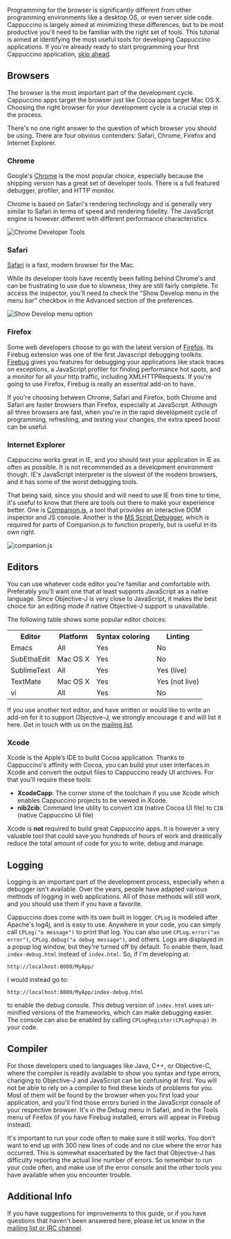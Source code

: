 Programming for the browser is significantly different from other programming environments like a desktop OS, or even server side code. Cappuccino is largely aimed at minimizing these differences, but to be most productive you'll need to be familiar with the right set of tools. This tutorial is aimed at identifying the most useful tools for developing Cappuccino applications. If you're already ready to start programming your first Cappuccino application, [skip ahead](/tutorial-scapbook-1.html).

Browsers
--------

The browser is the most important part of the development cycle.
Cappuccino apps target the browser just like Cocoa apps target Mac OS X.
Choosing the right browser for your development cycle is a crucial step
in the process.

There's no one right answer to the question of which browser you should
be using. There are four obvious contenders: Safari, Chrome, Firefox and
Internet Explorer.

### Chrome  

Google's [Chrome](http://www.google.com/chrome) is the most popular choice,
especially because the shipping version has a great set of
developer tools. There is a full featured debugger, profiler, and HTTP
monitor.

Chrome is based on Safari's rendering technology and is generally very similar to Safari in terms of speed and rendering fidellity. The JavaScript engine is however different with different performance characteristics.

![Chrome Developer Tools](/img/chrome-dev-tools.png)

### Safari

[Safari](http://www.apple.com/safari/) is a fast, modern browser for the Mac.

While its developer tools have recently been falling behind Chrome's and can be frustrating to use due to slowness, they are still fairly complete. To access the inspector, you'll need to check the "Show Develop menu in the menu bar" checkbox in the Advanced section of the preferences.

![Show Develop menu option](/img/safari-develop-menu.jpg)

### Firefox

Some web developers choose to go with the latest version of
[Firefox](http://getfirefox.com). Its Firebug extension was one of the
first Javascript debugging toolkits. [Firebug](http://getfirebug.com)
gives you features for debugging your applications like stack traces on
exceptions, a JavaScript profiler for finding performance hot spots, and
a monitor for all your http traffic, including XMLHTTPRequests. If
you're going to use Firefox, Firebug is really an essential add-on to
have.

If you're choosing between Chrome, Safari and Firefox, both Chrome and Safari are faster browsers than
Firefox, especially at JavaScript. Although all three browsers are fast, when
you're in the rapid development cycle of programming, refreshing, and
testing your changes, the extra speed boost can be useful.

### Internet Explorer

Cappuccino works great in IE, and you should test your application in IE
as often as possible. It is not recommended as a development environment
though. IE's JavaScript interpreter is the slowest of the modern
browsers, and it has some of the worst debugging tools.

That being said, since you should and will need to use IE from time to
time, it's useful to know that there are tools out there to make your
experience better. One is
[Companion.js](http://www.my-debugbar.com/wiki/CompanionJS/HomePage), a
tool that provides an interactive DOM inspector and JS console. Another
is the [MS Script
Debugger](http://www.microsoft.com/downloads/details.aspx?familyid=2f465be0-94fd-4569-b3c4-dffdf19ccd99&displaylang=en),
which is required for parts of Companion.js to function properly, but is
useful in its own right.

![companion.js](/img/companion.gif)

Editors
-------

You can use whatever code editor you're familiar and comfortable with.
Preferably you'll want one that at least supports JavaScript as a native
language. Since Objective-J is very close to JavaScript, it makes the
best choice for an editing mode if native Objective-J support is
unavailable.

The following table shows some popular editor choices:

<table class="table span9">
<tbody><tr>
<th>Editor</th>
<th>Platform</th>
<th>Syntax coloring</th>
<th>Linting</th>
</tr>
<tr>
<td>Emacs</td>
<td>All</td>
<td>Yes</td>
<td>No</td>
</tr>
<tr>
<td>SubEthaEdit</td>
<td>Mac OS X</td>
<td>Yes</td>
<td>No</td>
</tr>
<tr>
<td>SublimeText</td>
<td>All</td>
<td>Yes</td>
<td>Yes (live)</td>
</tr>
<tr>
<td>TextMate</td>
<td>Mac OS X</td>
<td>Yes</td>
<td>Yes (not live)</td>
</tr>
<tr>
<td>vi</td>
<td>All</td>
<td>Yes</td>
<td>No</td>
</tr>
</tbody></table>

If you use another text editor, and have written or would like to write
an add-on for it to support Objective-J, we strongly encourage it and
will list it here. Get in touch with us on the [mailing
list](http://groups.google.com/group/objectivej).

### Xcode

Xcode is the Apple’s IDE to build Cocoa application. Thanks to Cappuccino's affinity with Cocoa, you can build your user interfaces in Xcode and convert the output files to Cappuccino ready UI archives. For that you'll require these tools:

* **XcodeCapp**: The corner stone of the toolchain if you use Xcode which enables Cappuccino projects to be viewed in Xcode.
* **nib2cib**: Command line utility to convert `XIB` (native Cocoa UI file) to `CIB` (native Cappuccino UI file)

Xcode is **not** required to build great Cappuccino apps. It is however a very valuable tool that could save you hundreds of hours of work and drastically reduce the total amount of code for you to write, debug and manage.

Logging
-------

Logging is an important part of the development process, especially when
a debugger isn't available. Over the years, people have adapted various
methods of logging in web applications. All of those methods will still
work, and you should use them if you have a favorite.

Cappuccino does come with its own built in logger. `CPLog` is modeled
after Apache's log4j, and is easy to use. Anywhere in your code, you can
simply call `CPLog("a message")` to print that log. You can also use
`CPLog.error("an error")`, `CPLog.debug("a debug message")`, and others.
Logs are displayed in a popup log window, but they're turned off by
default. To enable them, load `index-debug.html` instead of `index.html`.
So, if I'm developing at:

    http://localhost:8000/MyApp/

I would instead go to:

    http://localhost:8000/MyApp/index-debug.html

to enable the debug console. This debug version of `index.html` uses
un-minified versions of the frameworks, which can make debugging easier.
The console can also be enabled by calling `CPLogRegister(CPLogPopup)` in
your code.

Compiler
--------

For those developers used to languages like Java, C++, or Objective-C,
where the compiler is readily available to show you syntax and type
errors, changing to Objective-J and JavaScript can be confusing at
first. You will not be able to rely on a compiler to find these kinds of
problems for you. Most of them will be found by the browser when you
first load your application, and you'll find those errors buried in the
JavaScript console of your respective browser. It's in the Debug menu in
Safari, and in the Tools menu of Firefox (if you have Firebug installed,
errors will appear in Firebug instead).

It's important to run your code often to make sure it still works. You
don't want to end up with 300 new lines of code and no clue where the
error has occurred. This is somewhat exacerbated by the fact that
Objective-J has difficulty reporting the actual line number of errors.
So remember to run your code often, and make use of the error console
and the other tools you have available when you encounter trouble.

Additional Info
---------------

If you have suggestions for improvements to this guide, or if you have
questions that haven't been answered here, please let us know in the
[mailing list or IRC channel](/discuss/list.php).

